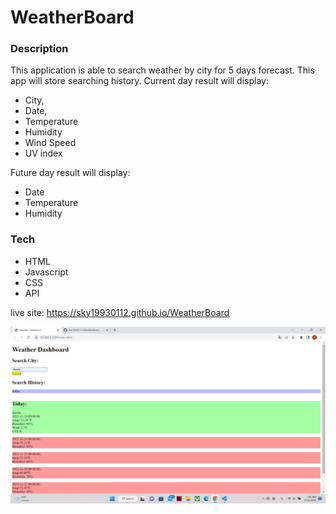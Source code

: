 # WeatherBoard

### Description
This application is able to search weather by city for 5 days forecast.
This app will store searching history.
Current day result will display:
- City,
- Date,
- Temperature
- Humidity
- Wind Speed
- UV index

Future day result will display:
- Date
- Temperature
- Humidity

### Tech
- HTML
- Javascript
- CSS
- API


live site: https://sky19930112.github.io/WeatherBoard



![](./p1.jpg)